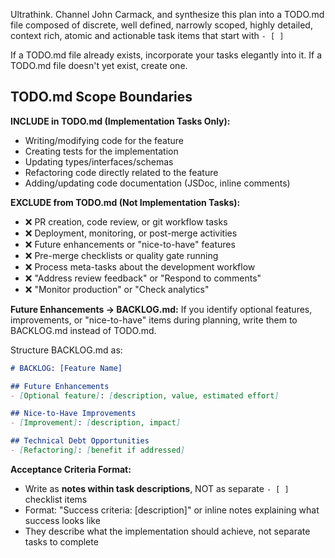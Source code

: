 Ultrathink. Channel John Carmack, and synthesize this plan into a TODO.md file composed of discrete, well defined, narrowly scoped, highly detailed, context rich, atomic and actionable task items that start with `- [ ]`

If a TODO.md file already exists, incorporate your tasks elegantly into it. If a TODO.md file doesn't yet exist, create one.

## TODO.md Scope Boundaries

**INCLUDE in TODO.md (Implementation Tasks Only):**
- Writing/modifying code for the feature
- Creating tests for the implementation
- Updating types/interfaces/schemas
- Refactoring code directly related to the feature
- Adding/updating code documentation (JSDoc, inline comments)

**EXCLUDE from TODO.md (Not Implementation Tasks):**
- ❌ PR creation, code review, or git workflow tasks
- ❌ Deployment, monitoring, or post-merge activities
- ❌ Future enhancements or "nice-to-have" features
- ❌ Pre-merge checklists or quality gate running
- ❌ Process meta-tasks about the development workflow
- ❌ "Address review feedback" or "Respond to comments"
- ❌ "Monitor production" or "Check analytics"

**Future Enhancements → BACKLOG.md:**
If you identify optional features, improvements, or "nice-to-have" items during planning, write them to BACKLOG.md instead of TODO.md.

Structure BACKLOG.md as:
```markdown
# BACKLOG: [Feature Name]

## Future Enhancements
- [Optional feature]: [description, value, estimated effort]

## Nice-to-Have Improvements
- [Improvement]: [description, impact]

## Technical Debt Opportunities
- [Refactoring]: [benefit if addressed]
```

**Acceptance Criteria Format:**
- Write as **notes within task descriptions**, NOT as separate `- [ ]` checklist items
- Format: "Success criteria: [description]" or inline notes explaining what success looks like
- They describe what the implementation should achieve, not separate tasks to complete

